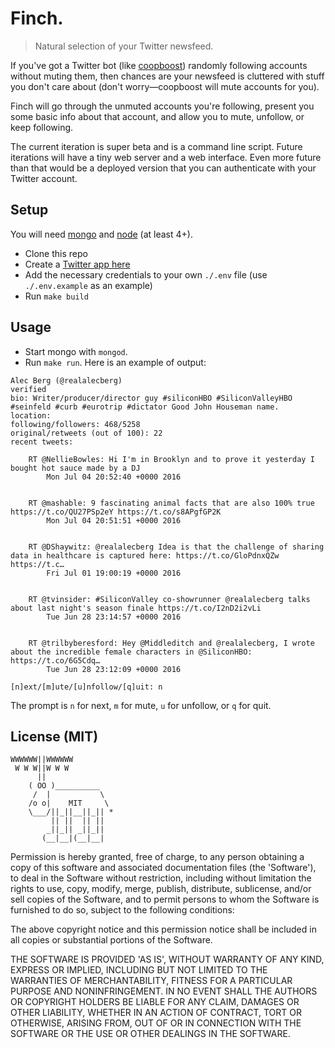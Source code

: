 # Finch.

> Natural selection of your Twitter newsfeed.

If you've got a Twitter bot (like [coopboost](https://github.com/lambtron/coopboost)) randomly following accounts without muting them, then chances are your newsfeed is cluttered with stuff you don't care about (don't worry—coopboost will mute accounts for you).

Finch will go through the unmuted accounts you're following, present you some basic info about that account, and allow you to mute, unfollow, or keep following.

The current iteration is super beta and is a command line script. Future iterations will have a tiny web server and a web interface. Even more future than that would be a deployed version that you can authenticate with your Twitter account.

## Setup

You will need [mongo](https://www.mongodb.com) and [node](https://nodejs.org/en/) (at least 4+).

- Clone this repo
- Create a [Twitter app here](https://apps.twitter.com)
- Add the necessary credentials to your own `./.env` file (use `./.env.example` as an example)
- Run `make build`

## Usage

- Start mongo with `mongod`.
- Run `make run`. Here is an example of output:

```
Alec Berg (@realalecberg)
verified
bio: Writer/producer/director guy #siliconHBO #SiliconValleyHBO #seinfeld #curb #eurotrip #dictator Good John Houseman name.
location:
following/followers: 468/5258
original/retweets (out of 100): 22
recent tweets:

    RT @NellieBowles: Hi I'm in Brooklyn and to prove it yesterday I bought hot sauce made by a DJ
        Mon Jul 04 20:52:40 +0000 2016


    RT @mashable: 9 fascinating animal facts that are also 100% true https://t.co/QU27PSp2eY https://t.co/s8APgfGP2K
        Mon Jul 04 20:51:51 +0000 2016


    RT @DShaywitz: @realalecberg Idea is that the challenge of sharing data in healthcare is captured here: https://t.co/GloPdnxQZw https://t.c…
        Fri Jul 01 19:00:19 +0000 2016


    RT @tvinsider: #SiliconValley co-showrunner @realalecberg talks about last night's season finale https://t.co/I2nD2i2vLi
        Tue Jun 28 23:14:57 +0000 2016


    RT @trilbyberesford: Hey @Middleditch and @realalecberg, I wrote about the incredible female characters in @SiliconHBO: https://t.co/6G5Cdq…
        Tue Jun 28 23:12:09 +0000 2016

[n]ext/[m]ute/[u]nfollow/[q]uit: n
```

The prompt is `n` for next, `m` for mute, `u` for unfollow, or `q` for quit.

## License (MIT)

```
WWWWWW||WWWWWW
 W W W||W W W
      ||
    ( OO )__________
     /  |           \
    /o o|    MIT     \
    \___/||_||__||_|| *
         || ||  || ||
        _||_|| _||_||
       (__|__|(__|__|
```

Permission is hereby granted, free of charge, to any person obtaining a copy of this software and associated documentation files (the 'Software'), to deal in the Software without restriction, including without limitation the rights to use, copy, modify, merge, publish, distribute, sublicense, and/or sell copies of the Software, and to permit persons to whom the Software is furnished to do so, subject to the following conditions:

The above copyright notice and this permission notice shall be included in all copies or substantial portions of the Software.

THE SOFTWARE IS PROVIDED 'AS IS', WITHOUT WARRANTY OF ANY KIND, EXPRESS OR IMPLIED, INCLUDING BUT NOT LIMITED TO THE WARRANTIES OF MERCHANTABILITY, FITNESS FOR A PARTICULAR PURPOSE AND NONINFRINGEMENT. IN NO EVENT SHALL THE AUTHORS OR COPYRIGHT HOLDERS BE LIABLE FOR ANY CLAIM, DAMAGES OR OTHER LIABILITY, WHETHER IN AN ACTION OF CONTRACT, TORT OR OTHERWISE, ARISING FROM, OUT OF OR IN CONNECTION WITH THE SOFTWARE OR THE USE OR OTHER DEALINGS IN THE SOFTWARE.
